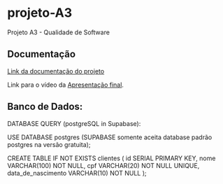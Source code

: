 # projeto-A3

Projeto A3 - Qualidade de Software

## Documentação

[Link da documentação do projeto](https://github.com/facs-qualidade-software/docs)

Link para o vídeo da [Apresentação final](https://youtu.be/O7IDIvj921U).

## Banco de Dados:

DATABASE QUERY (postgreSQL in Supabase):

USE DATABASE postgres (SUPABASE somente aceita database padrão postgres na versão gratuita);

CREATE TABLE IF NOT EXISTS clientes (
id SERIAL PRIMARY KEY,
nome VARCHAR(100) NOT NULL,
cpf VARCHAR(20) NOT NULL UNIQUE,
data_de_nascimento VARCHAR(10) NOT NULL
);
